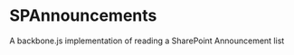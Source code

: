 SPAnnouncements
===============

A backbone.js implementation of reading a SharePoint Announcement list
